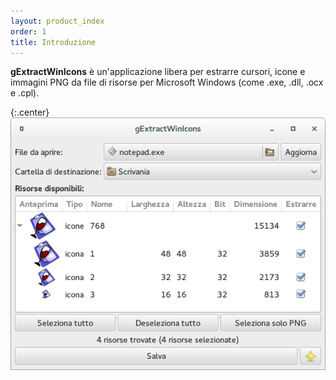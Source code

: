 ```yaml
---
layout: product_index
order: 1
title: Introduzione
---
```

**gExtractWinIcons** è un'applicazione libera per estrarre cursori, icone e
immagini PNG da file di risorse per Microsoft Windows (come .exe, .dll, .ocx e
.cpl).

{:.center}
![Finestra principale](/resources/gextractwinicons/archive/latest/italian/main.png)
